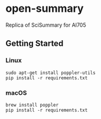 # open-summary
Replica of SciSummary for AI705


## Getting Started

### Linux

```
sudo apt-get install poppler-utils
pip install -r requirements.txt
```

### macOS

```
brew install poppler
pip install -r requirements.txt
```